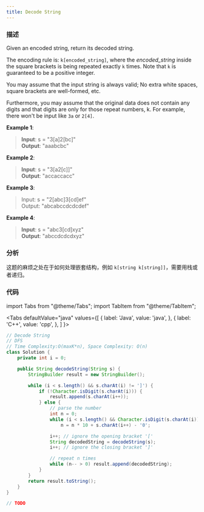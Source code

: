 ```yaml
---
title: Decode String
---
```


### 描述

Given an encoded string, return its decoded string.

The encoding rule is: `k[encoded_string]`, where the _encoded_string_ inside the square brackets is being repeated exactly `k` times. Note that `k` is guaranteed to be a positive integer.

You may assume that the input string is always valid; No extra white spaces, square brackets are well-formed, etc.

Furthermore, you may assume that the original data does not contain any digits and that digits are only for those repeat numbers, k. For example, there won't be input like `3a` or `2[4]`.

**Example 1**:

> **Input**: s = "3[a]2[bc]"  
> **Output**: "aaabcbc"

**Example 2**:

> **Input**: s = "3[a2[c]]"  
> **Output**: "accaccacc"

**Example 3**:

> Input: s = "2[abc]3[cd]ef"  
> Output: "abcabccdcdcdef"

**Example 4**:

> **Input**: s = "abc3[cd]xyz"  
> **Output**: "abccdcdcdxyz"

### 分析

这题的麻烦之处在于如何处理嵌套结构，例如 `k[string k[string]]`，需要用栈或者递归。

### 代码

import Tabs from "@theme/Tabs";
import TabItem from "@theme/TabItem";

<Tabs
defaultValue="java"
values={[
{ label: 'Java', value: 'java', },
{ label: 'C++', value: 'cpp', },
]
}>
<TabItem value="java">

```java
// Decode String
// DFS
// Time Complexity:O(maxK*n), Space Complexity: O(n)
class Solution {
    private int i = 0;

    public String decodeString(String s) {
        StringBuilder result = new StringBuilder();

        while (i < s.length() && s.charAt(i) != ']') {
            if (!Character.isDigit(s.charAt(i))) {
                result.append(s.charAt(i++));
            } else {
                // parse the number
                int n = 0;
                while (i < s.length() && Character.isDigit(s.charAt(i)))
                    n = n * 10 + s.charAt(i++) - '0';

                i++; // ignore the opening bracket '['
                String decodedString = decodeString(s);
                i++; // ignore the closing bracket ']'

                // repeat n times
                while (n-- > 0) result.append(decodedString);
            }
        }
        return result.toString();
    }
}
```

</TabItem>
<TabItem value="cpp">

```cpp
// TODO
```

</TabItem>
</Tabs>
